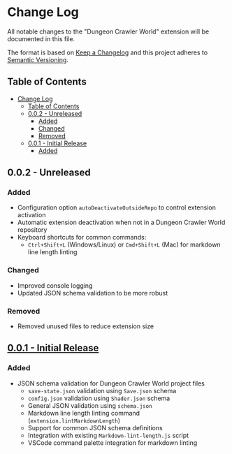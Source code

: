 # Change Log

All notable changes to the "Dungeon Crawler World" extension will be documented in this file.

The format is based on [Keep a Changelog](https://keepachangelog.com/en/1.1.0/)
and this project adheres to [Semantic Versioning](https://semver.org/spec/v2.0.0.html).

## Table of Contents

- [Change Log](#change-log)
  - [Table of Contents](#table-of-contents)
  - [0.0.2 - Unreleased](#002---unreleased)
    - [Added](#added)
    - [Changed](#changed)
    - [Removed](#removed)
  - [0.0.1 - Initial Release](#001---initial-release)
    - [Added](#added-1)

## 0.0.2 - Unreleased

### Added
- Configuration option `autoDeactivateOutsideRepo` to control extension activation
- Automatic extension deactivation when not in a Dungeon Crawler World repository
- Keyboard shortcuts for common commands:
  - `Ctrl+Shift+L` (Windows/Linux) or `Cmd+Shift+L` (Mac) for markdown line length linting

### Changed
- Improved console logging
- Updated JSON schema validation to be more robust
  
### Removed
- Removed unused files to reduce extension size

## [0.0.1 - Initial Release](https://github.com/Julieisbaka/Dungeon-Crawler-World-VScode/releases/tag/0.0.1)

### Added
- JSON schema validation for Dungeon Crawler World project files
  - `save-state.json` validation using `Save.json` schema
  - `config.json` validation using `Shader.json` schema
  - General JSON validation using `schema.json`
  - Markdown line length linting command (`extension.lintMarkdownLength`)
  - Support for common JSON schema definitions
  - Integration with existing `Markdown-lint-length.js` script
  - VSCode command palette integration for markdown linting
